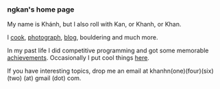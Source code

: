 ### ngkan's home page

My name is Khánh, but I also roll with Kan, or Khanh, or Khan.

I [cook](https://www.instagram.com/food.with.kan/), [photograph](https://www.instagram.com/photos.with.kan/), [blog](/blog), bouldering and much more.

In my past life I did competitive programming and got some memorable [achievements](https://cphof.org/profile/codeforces:ngkan). Occasionally I put cool things [here](/cpl).

If you have interesting topics, drop me an email at khanhn(one)(four)(six)(two) (at) gmail (dot) com.
